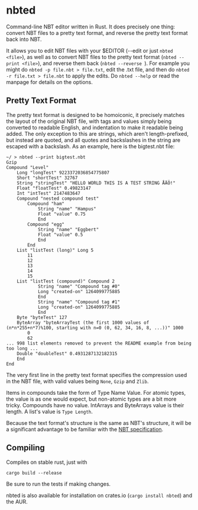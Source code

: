 # nbted

Command-line NBT editor written in Rust. It does precisely one thing: convert NBT files to a pretty text format, and reverse the pretty text format back into NBT.

It allows you to edit NBT files with your $EDITOR (--edit or just `nbted <file>`), as well as to convert NBT files to the pretty text format (`nbted --print <file>`), and reverse them back (`nbted --reverse `). For example you might do `nbted -p file.nbt > file.txt`, edit the .txt file, and then do `nbted -r file.txt > file.nbt` to apply the edits. Do `nbted --help` or read the manpage for details on the options.

Pretty Text Format
-----
The pretty text format is designed to be homoiconic, it precisely matches the layout of the original NBT file, with tags and values simply being converted to readable English, and indentation to make it readable being added. The only exception to this are strings, which aren't length-prefixed, but instead are quoted, and all quotes and backslashes in the string are escaped with a backslash. As an example, here is the bigtest.nbt file:
```
~/ > nbted --print bigtest.nbt
Gzip
Compound "Level"
	Long "longTest" 9223372036854775807
	Short "shortTest" 32767
	String "stringTest" "HELLO WORLD THIS IS A TEST STRING ÅÄÖ!"
	Float "floatTest" 0.49823147
	Int "intTest" 2147483647
	Compound "nested compound test"
		Compound "ham"
			String "name" "Hampus"
			Float "value" 0.75
			End
		Compound "egg"
			String "name" "Eggbert"
			Float "value" 0.5
			End
		End
	List "listTest (long)" Long 5
		11
		12
		13
		14
		15
	List "listTest (compound)" Compound 2
			String "name" "Compound tag #0"
			Long "created-on" 1264099775885
			End
			String "name" "Compound tag #1"
			Long "created-on" 1264099775885
			End
	Byte "byteTest" 127
	ByteArray "byteArrayTest (the first 1000 values of (n*n*255+n*7)%100, starting with n=0 (0, 62, 34, 16, 8, ...))" 1000
		0
		62
... 998 list elements removed to prevent the README example from being too long ...
	Double "doubleTest" 0.4931287132182315
	End
End
```
The very first line in the pretty text format specifies the compression used in the NBT file, with valid values being `None`, `Gzip` and `Zlib`.

Items in compounds take the form of Type Name Value. For atomic types, the value is as one would expect, but non-atomic types are a bit more tricky. Compounds have no value. IntArrays and ByteArrays value is their length. A list's value is `Type Length`.

Because the text format's structure is the same as NBT's structure, it will be a significant advantage to be familiar with the [NBT specification](http://wiki.vg/NBT#Specification).

Compiling
-----
Compiles on stable rust, just with
```
cargo build --release
```
Be sure to run the tests if making changes.

nbted is also available for installation on crates.io (`cargo install nbted`) and the AUR.
